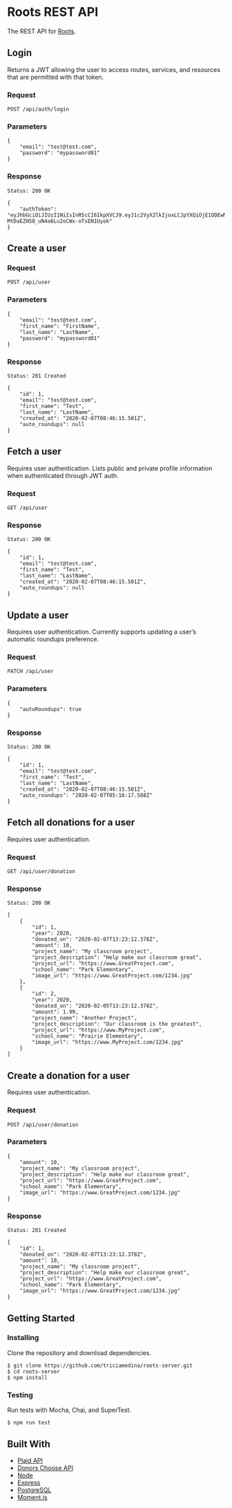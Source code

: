 # Roots REST API

The REST API for [Roots](https://github.com/triciamedina/roots-app).

## Login

Returns a JWT allowing the user to access routes, services, and resources that are permitted with that token.

### Request

`POST /api/auth/login`

### Parameters

```
{
	"email": "test@test.com",
	"password": "mypassword01"
}
```

### Response

```
Status: 200 OK

{
	"authToken": "eyJhbGciOiJIUzI1NiIsInR5cCI6IkpXVCJ9.eyJ1c2VyX2lkIjoxLCJpYXQiOjE1ODEwMzY4NzMsInN1YiI6InRlc3RAdGVzdC5jb20ifQ.IHOl95oC2-MtDaEZH58_uN4a6Lu2oCWx-oTsEN1Uyok"
}
```

## Create a user

### Request

`POST /api/user`

### Parameters

```
{
	"email": "test@test.com",
	"first_name": "FirstName",
	"last_name": "LastName",
	"password": "mypassword01"
}
```

### Response

```
Status: 201 Created

{
	"id": 1,
	"email": "test@test.com",
	"first_name": "Test",
	"last_name": "LastName",
	"created_at": "2020-02-07T08:46:15.501Z",
	"auto_roundups": null
}
```

## Fetch a user

Requires user authentication. Lists public and private profile information when authenticated through JWT auth.

### Request

`GET /api/user`

### Response

```
Status: 200 OK

{
	"id": 1,
	"email": "test@test.com",
	"first_name": "Test",
	"last_name": "LastName",
	"created_at": "2020-02-07T08:46:15.501Z",
	"auto_roundups": null
}
```

## Update a user

Requires user authentication. Currently supports updating a user’s automatic roundups preference.

### Request

`PATCH /api/user`

### Parameters

```
{
	"autoRoundups": true
}
```

### Response

```
Status: 200 OK

{
	"id": 1,
	"email": "test@test.com",
	"first_name": "Test",
	"last_name": "LastName",
	"created_at": "2020-02-07T08:46:15.501Z",
	"auto_roundups": "2020-02-07T05:16:17.588Z"
}
```

## Fetch all donations for a user

Requires user authentication.

### Request

`GET /api/user/donation`

### Response

```
Status: 200 OK

[
    {
        "id": 1,
        "year": 2020,
        "donated_on": "2020-02-07T13:23:12.378Z",
        "amount": 10,
        "project_name": "My classroom project",
        "project_description": "Help make our classroom great",
        "project_url": "https://www.GreatProject.com",
        "school_name": "Park Elementary",
        "image_url": "https://www.GreatProject.com/1234.jpg"
    },
    {
        "id": 2,
        "year": 2020,
        "donated_on": "2020-02-05T13:23:12.378Z",
        "amount": 1.99,
        "project_name": "Another Project",
        "project_description": "Our classroom is the greatest",
        "project_url": "https://www.MyProject.com",
        "school_name": "Prairie Elementary",
        "image_url": "https://www.MyProject.com/1234.jpg"
    }
]
```

## Create a donation for a user

Requires user authentication.

### Request

`POST /api/user/donation`

### Parameters

```
{
	"amount": 10, 
	"project_name": "My classroom project", 
	"project_description": "Help make our classroom great", 
	"project_url": "https://www.GreatProject.com", 
	"school_name": "Park Elementary", 
	"image_url": "https://www.GreatProject.com/1234.jpg"
}
```

### Response

```
Status: 201 Created

{
	"id": 1,
	"donated_on": "2020-02-07T13:23:12.378Z",
	"amount": 10,
	"project_name": "My classroom project",
	"project_description": "Help make our classroom great",
	"project_url": "https://www.GreatProject.com",
	"school_name": "Park Elementary",
	"image_url": "https://www.GreatProject.com/1234.jpg"
}
```

## Getting Started

### Installing

Clone the repository and download dependencies.

```
$ git clone https://github.com/triciamedina/roots-server.git
$ cd roots-server
$ npm install
```

### Testing

Run tests with Mocha, Chai, and SuperTest.

```
$ npm run test
```

## Built With
- [Plaid API](https://plaid.com/docs/)
- [Donors Choose API](https://data.donorschoose.org/docs/overview/)
- [Node](https://nodejs.org/en/docs/)
- [Express](https://expressjs.com/)
- [PostgreSQL](https://www.postgresql.org/)
- [Moment.js](https://momentjs.com/)
